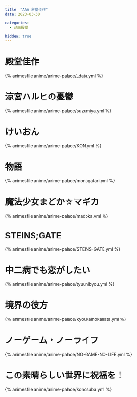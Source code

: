 ```yaml
---
title: "AAA 殿堂佳作"
date: 2023-03-30

categories: 
  - 动画殿堂

hidden: true
---
```


# 殿堂佳作

{% animesfile anime/anime-palace/_data.yml %}

# 涼宮ハルヒの憂鬱

{% animesfile anime/anime-palace/suzumiya.yml %}

# けいおん

{% animesfile anime/anime-palace/KON.yml %}

# 物語

{% animesfile anime/anime-palace/monogatari.yml %}

# 魔法少女まどか☆マギカ

{% animesfile anime/anime-palace/madoka.yml %}

# STEINS;GATE

{% animesfile anime/anime-palace/STEINS-GATE.yml %}

# 中二病でも恋がしたい

{% animesfile anime/anime-palace/tyuunibyou.yml %}

# 境界の彼方

{% animesfile anime/anime-palace/kyoukainokanata.yml %}

# ノーゲーム・ノーライフ

{% animesfile anime/anime-palace/NO-GAME-NO-LIFE.yml %}

# この素晴らしい世界に祝福を！

{% animesfile anime/anime-palace/konosuba.yml %}
